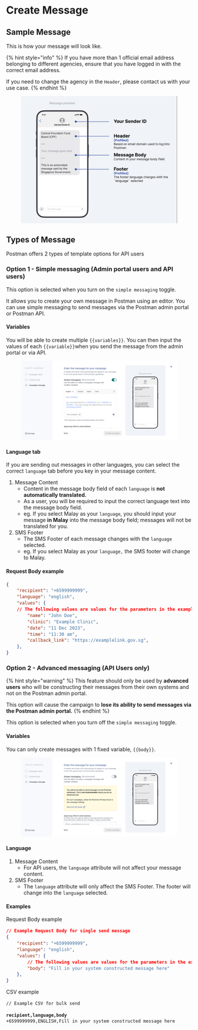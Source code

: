# Create Message

## Sample Message&#x20;

This is how your message will look like.

{% hint style="info" %}
If you have more than 1 official email address belonging to different agencies, ensure that you have logged in with the correct email address.&#x20;



If you need to change the agency in the `Header`, please contact us with your use case.&#x20;
{% endhint %}

<figure><img src="../.gitbook/assets/Screenshot 2023-12-12 at 5.30.32 PM.png" alt=""><figcaption></figcaption></figure>

## Types of Message

Postman offers 2 types of template options for API users

### Option 1 - Simple messaging (Admin portal users and API users)

This option is selected when you turn on the `simple messaging` toggle.

It allows you to create your own message in Postman using an editor. You can use simple messaging to send messages via the Postman admin portal or Postman API. &#x20;

#### Variables

You will be able to create multiple `{{variables}}`. You can then input the values of each `{{variable}}`when you send the message from the admin portal or via API.&#x20;

<figure><img src="../.gitbook/assets/Option 1 (1) (2).png" alt=""><figcaption></figcaption></figure>

#### Language tab

If you are sending out messages in other languages, you can select the correct `language` tab before you key in your message content.&#x20;

1. Message Content
   * Content in the message body field of each `language` is **not automatically translated.**
   * As a user, you will be required to input the correct language text into the message body field.
   * eg. If you select Malay as your `language`, you should input your message **in Malay** into the message body field; messages will not be translated for you.&#x20;
2. SMS Footer
   * The SMS Footer of each message changes with the `language` selected.
   * eg. If you select Malay as your `language,` the SMS footer will change to Malay.

#### Request Body example&#x20;

```json
{
    "recipient": "+6599999999",
    "language": "english",
    "values": {
    // The following values are values for the parameters in the example template
        "name": "John Doe",
        "clinic": "Example Clinic",
        "date": "11 Dec 2023",
        "time": "11:30 am",
        "callback_link": "https://examplelink.gov.sg",
    },
}
```



### Option 2 - Advanced messaging (API Users only)

{% hint style="warning" %}
This feature should only be used by **advanced users** who will be constructing their messages from their own systems and not on the Postman admin portal.&#x20;



This option will cause the campaign to **lose its ability to send messages via the Postman admin portal.**
{% endhint %}

This option is selected when you turn off the `simple messaging` toggle.

#### Variables

You can only create messages with 1 fixed variable, `{{body}}`.&#x20;

<figure><img src="../.gitbook/assets/Option 2.png" alt=""><figcaption></figcaption></figure>

#### Language

1. Message Content
   * For API users, the `language` attribute will not affect your message content.
2. SMS Footer
   * The `language` attribute will only affect the SMS Footer. The footer will change into the `language` selected.&#x20;

#### Examples

Request Body example

```json
// Example Request Body for single send message
{
    "recipient": "+6599999999",
    "language": "english",
    "values": {
        // The following values are values for the parameters in the example template
        "body": "Fill in your system constructed message here"
    },
}
```

CSV example

<pre class="language-csv"><code class="lang-csv">// Example CSV for bulk send

<strong>recipient,language,body
</strong>+6599999999,ENGLISH,Fill in your system constructed message here
</code></pre>

